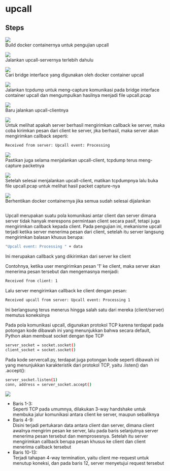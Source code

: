 # upcall

## Steps

<img src="https://media1.giphy.com/media/v1.Y2lkPTc5MGI3NjExbmxuNW5mNGJtb2I5a3Jkd3Rhd2Jrem9oN3UwdnJ4bTJqaDlrajByZSZlcD12MV9pbnRlcm5hbF9naWZfYnlfaWQmY3Q9Zw/d2WEiIRm5ld7KW1Bo7/giphy.gif"><br>
Build docker containernya untuk pengujian upcall

<img src="https://media2.giphy.com/media/v1.Y2lkPTc5MGI3NjExd2ttMzc3dGN3MXVndjFuenp5MWo5emZzanB1d2FuODV1Y2IzYWU5ZiZlcD12MV9pbnRlcm5hbF9naWZfYnlfaWQmY3Q9Zw/NOcNMzHAEK2aLENC3Q/giphy.gif"><br>
Jalankan upcall-servernya terlebih dahulu

<img src="https://media1.giphy.com/media/v1.Y2lkPTc5MGI3NjExczlhMmppeGE3MWVodGMyOXJqN254MnBmdjA5OXJtd3JjbmJ5MXAxaiZlcD12MV9pbnRlcm5hbF9naWZfYnlfaWQmY3Q9Zw/fVT6zWQvYjTuNjE6Kp/giphy.gif"><br>
Cari bridge interface yang digunakan oleh docker container upcall

<img src="https://media0.giphy.com/media/v1.Y2lkPTc5MGI3NjExYzJrOXdjazA2Y2FxMDVoNmVwZHMxMDN5ankxcHQ3Z3k4bTVwZXI1ZCZlcD12MV9pbnRlcm5hbF9naWZfYnlfaWQmY3Q9Zw/4pc3uzntutVTXfzyDp/giphy.gif"><br>
Jalankan tcpdump untuk meng-capture komunikasi pada bridge interface container upcall dan mengumpulkan hasilnya menjadi file upcall.pcap

<img src="https://media1.giphy.com/media/v1.Y2lkPTc5MGI3NjExNjd0MGRkNWJrZmN1ems1Y3ZvcWhlYjZmZjViYm5mZzB3a3Z2MmpweCZlcD12MV9pbnRlcm5hbF9naWZfYnlfaWQmY3Q9Zw/F7pjACxLKEbMCqXrvy/giphy.gif"><br>
Baru jalankan upcall-clientnya

<img src="https://media1.giphy.com/media/v1.Y2lkPTc5MGI3NjExdmNrd3ZrOHFmZHZpaTJpeGtmeTJqeXI5cmgwb3U1Ync0ZzB6dTBjbCZlcD12MV9pbnRlcm5hbF9naWZfYnlfaWQmY3Q9Zw/Lgk4t2jl63P3kBqGFc/giphy.gif"><br>
Untuk melihat apakah server berhasil mengirimkan callback ke server, maka coba kirimkan pesan dari client ke server, jika berhasil, maka server akan mengirimkan callback seperti:
```bash
Received from server: Upcall event: Processing 
```
<img src="https://media1.giphy.com/media/v1.Y2lkPTc5MGI3NjExbHcxb2tiOGRtM2s0bDM3bmUycHA2bDhpbTJ1MnF1a2pramIzODd4OSZlcD12MV9pbnRlcm5hbF9naWZfYnlfaWQmY3Q9Zw/TINKmUutJURVw0kwKA/giphy.gif"><br>
Pastikan juga selama menjalankan upcall-client, tcpdump terus meng-capture packetnya

<img src="https://media2.giphy.com/media/v1.Y2lkPTc5MGI3NjExemsxNXdpbGJkOWdxNDV2bnd3eGhxN25tZGlpYW8xZGg3cDIzemRrYiZlcD12MV9pbnRlcm5hbF9naWZfYnlfaWQmY3Q9Zw/7noXiq6d1ZjAb83uw0/giphy.gif"><br>
Setelah selesai menjalankan upcall-client, matikan tcpdumpnya lalu buka file upcall.pcap untuk melihat hasil packet capture-nya

<img src="https://media4.giphy.com/media/v1.Y2lkPTc5MGI3NjExbHk5OHJ5a2ZlZHcxbG9ocGMzdnA4bHVlazI4bmJtMXU0dHY3bjc0OCZlcD12MV9pbnRlcm5hbF9naWZfYnlfaWQmY3Q9Zw/7XEGaFsN3SKH047bNX/giphy.gif"><br>
Berhentikan docker containernya jika semua sudah selesai dijalankan

##
Upcall merupakan suatu pola komunikasi antar client dan server dimana server tidak hanyak merespons permintaan client secara pasif, tetapi juga mengirimkan callback kepada client. Pada pengujian ini, mekanisme upcall terjadi ketika server menerima pesan dari client, setelah itu server langsung mengirimkan balasan khusus berupa:
```bash
"Upcall event: Processing " + data
```
Ini merupakan callback yang dikirimkan dari server ke client

Contohnya, ketika user mengirimkan pesan '1' ke client, maka server akan menerima pesan tersebut dan mengemasnya menjadi:
```bash
Received from client: 1
```
Lalu server mengirimkan callback ke client dengan pesan:
```bash
Received upcall from server: Upcall event: Processing 1
```

Ini berlangsung terus menerus hingga salah satu dari mereka (client/server) memutus koneksinya

Pada pola komunikasi upcall, digunakan protokol TCP karena terdapat pada potongan kode dibawah ini yang menunjukkan bahwa secara default, Python akan membuat socket dengan tipe TCP
```bash
server_socket = socket.socket()
client_socket = socket.socket()
```

Pada kode servercall.py, terdapat juga potongan kode seperti dibawah ini yang menunjukkan karakteristik dari protokol TCP, yaitu .listen() dan .accept():
```bash
server_socket.listen(1)
conn, address = server_socket.accept()  
```

<img src="https://i.imgur.com/IUGD1XW.png"><br>

- Baris 1-3:<br>
Seperti TCP pada umumnya, dilakukan 3-way handshake untuk membuka jalur komunikasi antara client ke server, maupun sebaliknya
- Baris 4-9:<br>
Disini terjadi pertukaran data antara client dan server, dimana client awalnya mengirim pesan ke server, lalu pada baris selanjutnya server menerima pesan tersebut dan memprosesnya. Setelah itu server mengirimkan callback berupa pesan khusus ke client dan client menerima callback tersebut
- Baris 10-13:<br>
Terjadi tahapan 4-way termination, yaitu client me-request untuk menutup koneksi, dan pada baris 12, server menyetujui request tersebut
